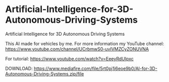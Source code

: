 # Artificial-Intelligence-for-3D-Autonomous-Driving-Systems
Artificial Intelligence for 3D Autonomous Driving Systems

This AI made for vehicles by me. For more information my YouTube channel: https://www.youtube.com/channel/UCrbmwS0-uvIVMZCyZONUVNA

For tutorial: https://www.youtube.com/watch?v=EeeyRdUIpxc

DOWNLOAD: https://www.mediafire.com/file/5rt0pj1i6eoe9b0/AI-for-3D-Autonomous-Driving-Systems.zip/file
